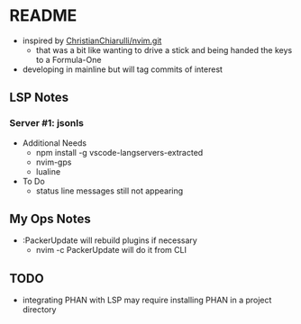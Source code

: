 # README

+   inspired by [ChristianChiarulli/nvim.git](https://github.com/ChristianChiarulli/nvim.git)
    +   that was a bit like wanting to drive a stick and being handed the keys to a Formula-One
+   developing in mainline  but will tag commits of interest

## LSP Notes

### Server #1: jsonls

+ Additional Needs 
  + npm install -g vscode-langservers-extracted
  + nvim-gps
  + lualine
+ To Do 
  + status line messages still  not  appearing


## My Ops Notes

+   :PackerUpdate will rebuild plugins if necessary
    +   nvim -c PackerUpdate will do it from CLI

## TODO

+   integrating PHAN with LSP may require installing PHAN in a project directory

